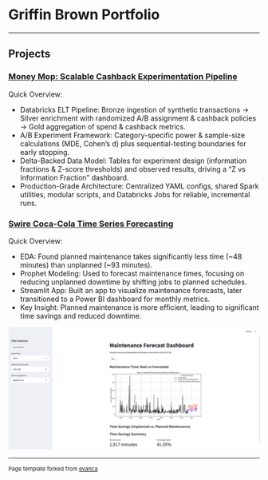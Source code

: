 # Griffin Brown Portfolio

---

## Projects

### [Money Mop: Scalable Cashback Experimentation Pipeline]((https://github.com/griffin-brown-95/money_mop))

Quick Overview:
- Databricks ELT Pipeline: Bronze ingestion of synthetic transactions → Silver enrichment with randomized A/B assignment & cashback policies → Gold aggregation of spend & cashback metrics.
- A/B Experiment Framework: Category-specific power & sample-size calculations (MDE, Cohen’s d) plus sequential-testing boundaries for early stopping.
- Delta-Backed Data Model: Tables for experiment design (information fractions & Z-score thresholds) and observed results, driving a “Z vs Information Fraction” dashboard.
- Production-Grade Architecture: Centralized YAML configs, shared Spark utilities, modular scripts, and Databricks Jobs for reliable, incremental runs.



### [Swire Coca-Cola Time Series Forecasting]([/sample_page](https://github.com/griffin-brown-95/GLB-Capstone-2))

Quick Overview:
- EDA: Found planned maintenance takes significantly less time (~48 minutes) than unplanned (~93 minutes).
- Prophet Modeling: Used to forecast maintenance times, focusing on reducing unplanned downtime by shifting jobs to planned schedules.
- Streamlit App: Built an app to visualize maintenance forecasts, later transitioned to a Power BI dashboard for monthly metrics.
- Key Insight: Planned maintenance is more efficient, leading to significant time savings and reduced downtime.

<img src="images/swire_streamlit_app.png?raw=true"/>

---
<p style="font-size:11px">Page template forked from <a href="https://github.com/evanca/quick-portfolio">evanca</a></p>
<!-- Remove above link if you don't want to attibute -->
